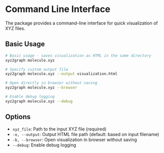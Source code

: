 # Command Line Interface

The package provides a command-line interface for quick visualization of XYZ files.

## Basic Usage
```bash
# Basic usage - saves visualization as HTML in the same directory
xyz2graph molecule.xyz

# Specify custom output file
xyz2graph molecule.xyz --output visualization.html

# Open directly in browser without saving
xyz2graph molecule.xyz --browser

# Enable debug logging
xyz2graph molecule.xyz --debug
```

## Options
- `xyz_file`: Path to the input XYZ file (required)
- `-o, --output`: Output HTML file path (default: based on input filename)
- `-b, --browser`: Open visualization in browser without saving
- `--debug`: Enable debug logging

